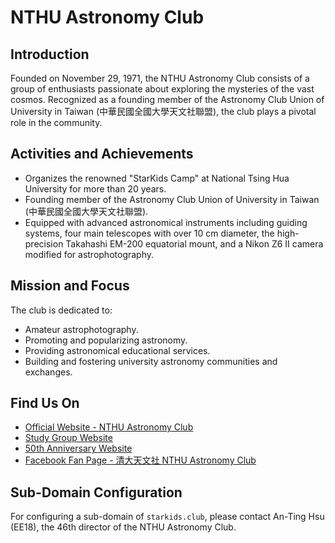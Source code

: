 # NTHU Astronomy Club

## Introduction

Founded on November 29, 1971, the NTHU Astronomy Club consists of a group of enthusiasts passionate about exploring the mysteries of the vast cosmos. Recognized as a founding member of the Astronomy Club Union of University in Taiwan (中華民國全國大學天文社聯盟), the club plays a pivotal role in the community.

## Activities and Achievements

- Organizes the renowned "StarKids Camp" at National Tsing Hua University for more than 20 years.
- Founding member of the Astronomy Club Union of University in Taiwan (中華民國全國大學天文社聯盟).
- Equipped with advanced astronomical instruments including guiding systems, four main telescopes with over 10 cm diameter, the high-precision Takahashi EM-200 equatorial mount, and a Nikon Z6 II camera modified for astrophotography.

## Mission and Focus

The club is dedicated to:

- Amateur astrophotography.
- Promoting and popularizing astronomy.
- Providing astronomical educational services.
- Building and fostering university astronomy communities and exchanges.

## Find Us On

- [Official Website - NTHU Astronomy Club](http://my.nthu.edu.tw/~res9202/)
- [Study Group Website](http://my.nthu.edu.tw/~res9202/astroread/)
- [50th Anniversary Website](https://50.starkids.club/)
- [Facebook Fan Page - 清大天文社 NTHU Astronomy Club](https://www.facebook.com/nthuastro)

## Sub-Domain Configuration

For configuring a sub-domain of `starkids.club`, please contact An-Ting Hsu (EE18), the 46th director of the NTHU Astronomy Club.
